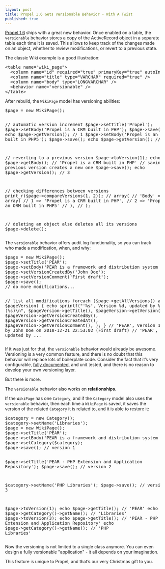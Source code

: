 ```yaml
---
layout: post
title: Propel 1.6 Gets Versionable Behavior - With A Twist
published: true
---
```

<p><a href="http://www.propelorm.org/wiki/Documentation/1.6/WhatsNew">Propel 1.6</a> ships with a great new behavior. Once enabled on a table, the <code>versionable</code> behavior stores a copy of the ActiveRecord object in a separate table each time it is saved. This allows to keep track of the changes made on an object, whether to review modifications, or revert to a previous state.</p>
<p>The classic Wiki example is a good illustration:</p>
<div class="CodeRay">
  <div class="code"><pre>&lt;table name=&quot;wiki_page&quot;&gt;
  &lt;column name=&quot;id&quot; required=&quot;true&quot; primaryKey=&quot;true&quot; autoIncrement=&quot;true&quot; type=&quot;INTEGER&quot; /&gt;
  &lt;column name=&quot;title&quot; type=&quot;VARCHAR&quot; required=&quot;true&quot; /&gt;
  &lt;column name=&quot;body&quot; type=&quot;LONGVARCHAR&quot; /&gt;
  &lt;behavior name=&quot;versionable&quot; /&gt;
&lt;/table&gt;</pre></div>
</div>

<p>After rebuild, the <code>WikiPage</code> model has versioning abilities:<!--more--></p>
<div class="CodeRay">
  <div class="code"><pre>$page = new WikiPage();

// automatic version increment
$page-&gt;setTitle('Propel');
$page-&gt;setBody('Propel is a CRM built in PHP');
$page-&gt;save(); 
echo $page-&gt;getVersion(); // 1
$page-&gt;setBody('Propel is an ORM built in PHP5');
$page-&gt;save();
echo $page-&gt;getVersion(); // 2

// reverting to a previous version
$page-&gt;toVersion(1);
echo $page-&gt;getBody(); // 'Propel is a CRM built in PHP'
// saving a previous version creates a new one
$page-&gt;save();
echo $page-&gt;getVersion(); // 3

// checking differences between versions
print_r($page-&gt;compareVersions(1, 2));
// array(
//   'Body' =&gt; array(
//      1 =&gt; 'Propel is a CRM built in PHP',
//      2 =&gt; 'Propel is an ORM built in PHP5'
//    ),
// );

// deleting an object also deletes all its versions
$page-&gt;delete();</pre></div>
</div>

<p>The <code>versionable</code> behavior offers audit log functionality, so you can track who made a modification, when, and why:</p>
<div class="CodeRay">
  <div class="code"><pre>$page = new WikiPage();
$page-&gt;setTitle('PEAR');
$page-&gt;setBody('PEAR is a framework and distribution system for reusable PHP components');
$page-&gt;setVersionCreatedBy('John Doe');
$page-&gt;setVersionComment('First draft');
$page-&gt;save();
// do more modifications...

// list all modifications
foreach ($page-&gt;getAllVersions() as $pageVersion) {
  echo sprintf(&quot;'%s', Version %d, updated by %s on %s (%s)\n&quot;,
    $pageVersion-&gt;getTitle(),
    $pageVersion-&gt;getVersion(),
    $pageVersion-&gt;getVersionCreatedBy(),
    $pageVersion-&gt;getVersionCreatedAt(),
    $pageVersion-&gt;getVersionComment(),
  );
}
// 'PEAR', Version 1, updated by John Doe on 2010-12-21 22:53:02 (First draft)
// 'PEAR', Version 2, updated by ...</pre></div>
</div>

<p>If it was just for that, the <code>versionable</code> behavior would already be awesome. Versioning is a very common feature, and there is no doubt that this behavior will replace lots of boilerplate code. Consider the fact that it&rsquo;s very configurable, <a href="http://www.propelorm.org/wiki/Documentation/1.6/Behaviors/versionable">fully documented</a>, and unit tested, and there is no reason to develop your own versioning layer.</p>
<p>But there is more.</p>
<p>The <code>versionable</code> behavior also works on <strong>relationships</strong>.</p>
<p>If the <code>WikiPage</code> has one <code>Category</code>, and if the <code>Category</code> model also uses the <code>versionable</code> behavior, then each time a <code>WikiPage</code> is saved, it saves the version of the related <code>Category</code> it is related to, and it is able to restore it:</p>
<div class="CodeRay">
  <div class="code"><pre>$category = new Category();
$category-&gt;setName('Libraries');
$page = new WikiPage();
$page-&gt;setTitle('PEAR');
$page-&gt;setBody('PEAR is a framework and distribution system for reusable PHP components');
$page-&gt;setCategory($category);
$page-&gt;save(); // version 1

$page-&gt;setTitle('PEAR - PHP Extension and Application Repository');
$page-&gt;save(); // version 2

$category-&gt;setName('PHP Libraries');
$page-&gt;save(); // version 3

$page-&gt;toVersion(1);
echo $page-&gt;getTitle(); // 'PEAR'
echo $page-&gt;getCategory()-&gt;getName(); // 'Libraries'
$page-&gt;toVersion(3);
echo $page-&gt;getTitle(); // 'PEAR - PHP Extension and Application Repository'
echo $page-&gt;getCategory()-&gt;getName(); // 'PHP Libraries'</pre></div>
</div>

<p>Now the versioning is not limited to a single class anymore. You can even design a fully versionable "application" - it all depends on your imagination.</p>
<p>This feature is unique to Propel, and that&rsquo;s our very Christmas gift to you.</p>
